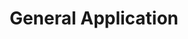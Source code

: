 ---
layout: classification
title: General Application
image: /img/classifications/general.png
featured: false
applications: true
opensubmisson: true
tags:
  - Unlisted Classifications
# classification_partners:
#   - type: Classification Supporter
#     list:
#       - rbe
#       - rbe
description:
  Not finding the Classification of your choice? Apply here and we will connect you will the right mentors.
---